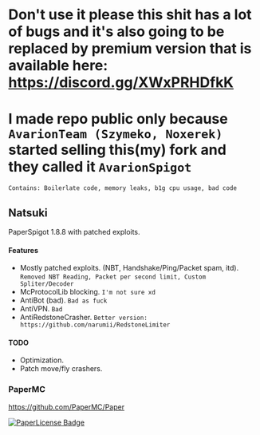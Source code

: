 # Don't use it please this shit has a lot of bugs and it's also going to be replaced by premium version that is available here: https://discord.gg/XWxPRHDfkK
# I made repo public only because `AvarionTeam (Szymeko, Noxerek)` started selling this(my) fork and they called it `AvarionSpigot`

`Contains: Boilerlate code, memory leaks, b1g cpu usage, bad code`
## Natsuki 
PaperSpigot 1.8.8 with patched exploits.

#### Features
- Mostly patched exploits. (NBT, Handshake/Ping/Packet spam, itd). `Removed NBT Reading, Packet per second limit, Custom Spliter/Decoder`
- McProtocolLib blocking. `I'm not sure xd`
- AntiBot (bad). `Bad as fuck`
- AntiVPN. `Bad`
- AntiRedstoneCrasher. `Better version: https://github.com/narumii/RedstoneLimiter`

#### TODO
- Optimization.
- Patch move/fly crashers.


### PaperMC
https://github.com/PaperMC/Paper

[![PaperLicense Badge](https://img.shields.io/static/v1?label=PaperMC&message=Lincese&color=ff69b4)](https://github.com/PaperMC/Paper/blob/master/LICENSE.md)
